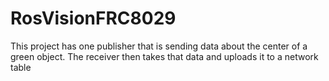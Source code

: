 # RosVisionFRC8029

This project has one publisher that is sending data about the center of a green object.
The receiver then takes that data and uploads it to a network table
